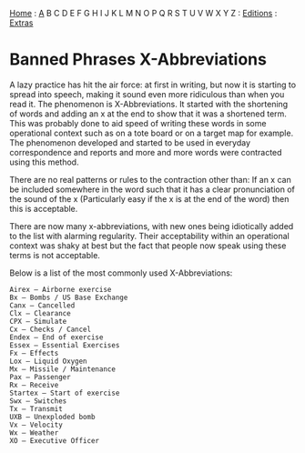 [Home](/) : [A](/aircrew/a) B C D E F G H I J K L M N O P Q R S T U V W X Y Z : [Editions](/foreword/) : [Extras](/extras/)

# Banned Phrases X-Abbreviations

A lazy practice has hit the air force: at first in writing, but now it is starting to spread into speech, making it sound even more ridiculous than when you read it. The phenomenon is X-Abbreviations. It started with the shortening of words and adding an x at the end to show that it was a shortened term. This was probably done to aid speed of writing these words in some operational context such as on a tote board or on a target map for example. The phenomenon developed and started to be used in everyday correspondence and reports and more and more words were contracted using this method.

There are no real patterns or rules to the contraction other than: If an x can be included somewhere in the word such that it has a clear pronunciation of the sound of the x (Particularly easy if the x is at the end of the word) then this is acceptable.

There are now many x-abbreviations, with new ones being idiotically added to the list with alarming regularity. Their acceptability within an operational context was shaky at best but the fact that people now speak using these terms is not acceptable.

Below is a list of the most commonly used X-Abbreviations:

    Airex – Airborne exercise
    Bx – Bombs / US Base Exchange
    Canx – Cancelled
    Clx – Clearance
    CPX – Simulate
    Cx – Checks / Cancel
    Endex – End of exercise
    Essex – Essential Exercises
    Fx – Effects
    Lox – Liquid Oxygen
    Mx – Missile / Maintenance
    Pax – Passenger
    Rx – Receive
    Startex – Start of exercise
    Swx – Switches
    Tx – Transmit
    UXB – Unexploded bomb
    Vx – Velocity
    Wx – Weather
    XO – Executive Officer

